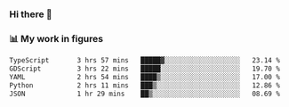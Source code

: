 ### Hi there 👋

### 📊 My work in figures

<!--START_SECTION:waka-->

```txt
TypeScript       3 hrs 57 mins   █████▓░░░░░░░░░░░░░░░░░░░   23.14 %
GDScript         3 hrs 22 mins   █████░░░░░░░░░░░░░░░░░░░░   19.70 %
YAML             2 hrs 54 mins   ████▒░░░░░░░░░░░░░░░░░░░░   17.00 %
Python           2 hrs 11 mins   ███▒░░░░░░░░░░░░░░░░░░░░░   12.86 %
JSON             1 hr 29 mins    ██▒░░░░░░░░░░░░░░░░░░░░░░   08.69 %
```

<!--END_SECTION:waka-->
